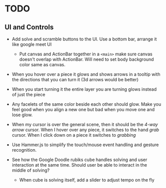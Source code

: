 # TODO 

## UI and Controls
  - Add solve and scramble buttons to the UI. Use a bottom bar, arrange it like google meet UI
      - Put canvas and ActionBar together in a `<main>` make sure canvas doesn't overlap with ActionBar. Will need to set body background color same as canvas. 
  
  - When you hover over a piece it glows and shows arrows in a tooltip with the directions that you can turn it (3d arrows would be better)

  - When you start turning it the entire layer you are turning glows instead of just the piece

  - Any facelets of the same color beside each other should glow. Make you feel good when you align a new one but bad when you move one and lose glow.

  - When my cursor is over the general scene, then it should be the *4-way arrow* cursor. When I hover over any piece, it switches to the hand *grab* cursor. When I click down on a piece it switches to *grabbing*

  - Use Hammer.js to simplify the touch/mouse event handling and gesture recognition.

  - See how the Google Doodle rubiks cube handles solving and user interaction at the same time. Should user be able to interact in the middle of solving?
      - When cube is solving itself, add a slider to adjust tempo on the fly

